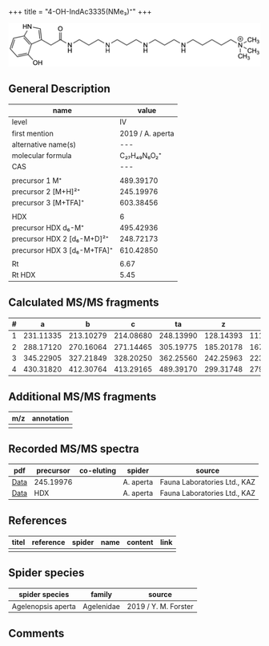 +++
title = "4-OH-IndAc3335(NMe₃)⁺"
+++

![](/img/4-OH-IndAc3335(NMe3).png)

## General Description

| name                        | value            |
|-----------------------------|------------------|
| level                       | IV               |
| first mention               | 2019 / A. aperta |
| alternative name(s)         | ---              |
| molecular formula           | C₂₇H₄₉N₆O₂⁺      |
| CAS                         | ---              |
|                             |                  |
| precursor 1 M⁺              | 489.39170        |
| precursor 2 [M+H]²⁺         | 245.19976        |
| precursor 3 [M+TFA]⁺        | 603.38456        |
|                             |                  |
| HDX                         | 6                |
| precursor HDX   d₆-M⁺       | 495.42936        |
| precursor HDX 2 [d₆-M+D]²⁺  | 248.72173        |
| precursor HDX 3 [d₆-M+TFA]⁺ | 610.42850        |
|                             |                  |
| Rt                          | 6.67             |
| Rt HDX                      | 5.45             |

## Calculated MS/MS fragments

| # | a         | b         | c         | ta        | z         | y         | tz        |
|---|-----------|-----------|-----------|-----------|-----------|-----------|-----------|
| 1 | 231.11335 | 213.10279 | 214.08680 | 248.13990 | 128.14393 | 111.11738 | 146.17830 |
| 2 | 288.17120 | 270.16064 | 271.14465 | 305.19775 | 185.20178 | 167.16740 | 203.23615 |
| 3 | 345.22905 | 327.21849 | 328.20250 | 362.25560 | 242.25963 | 223.21743 | 260.29400 |
| 4 | 430.31820 | 412.30764 | 413.29165 | 489.39170 | 299.31748 | 279.26745 | 317.35185 |

## Additional MS/MS fragments

| m/z       | annotation |
|-----------|------------|
|           |            |

## Recorded MS/MS spectra

| pdf                                                       | precursor | co-eluting | spider    | source                       |
|-----------------------------------------------------------|-----------|------------|-----------|------------------------------|
| [Data](/pdf/A-aperta/489_4-OH-IndAc3335(NMe3)_Aa_2.pdf)   | 245.19976 |            | A. aperta | Fauna Laboratories Ltd., KAZ |
| [Data](/pdf/A-aperta/489_4-OH-IndAc3335(NMe3)_Aa_HDX.pdf) | HDX       |            | A. aperta | Fauna Laboratories Ltd., KAZ |

## References

| titel     | reference   | spider    | name   | content  | link |
|-----------|-------------|-----------|--------|----------|-----|
|           |             |           |        |          |     |

## Spider species

| spider species     | family     | source               |
|--------------------|------------|----------------------|
| Agelenopsis aperta | Agelenidae | 2019 / Y. M. Forster |

## Comments